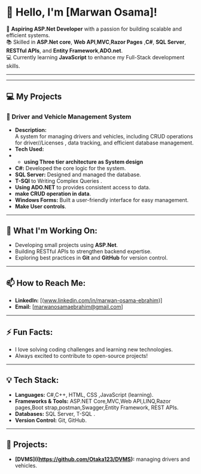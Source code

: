 # 👋 Hello, I'm [Marwan Osama]!

🌟 **Aspiring ASP.Net Developer** with a passion for building scalable and efficient systems.  
📚 Skilled in **ASP.Net core**, **Web API**,**MVC**,**Razor Pages** ,**C#**, **SQL Server**, **RESTful APIs**, and **Entity Framework**,**ADO.net**.  
💻 Currently learning **JavaScript** to enhance my Full-Stack development skills.  

---

---
## 💻 My Projects

### **🚗 Driver and Vehicle Management System**
- **Description:**  
  A system for managing drivers and vehicles, including CRUD operations for driver//Licenses , data tracking, and efficient database management.  
- **Tech Used:**
-   - **using Three tier architecture as System design**
  - **C#:** Developed the core logic for the system.  
  - **SQL Server:** Designed and managed the database.
  - **T-SQl** to Writing Complex Queries .
  - **Using ADO.NET** to provides consistent access to data.
  - **make CRUD operation in data**.
  - **Windows Forms:** Built a user-friendly interface for easy management.
  - **Make User controls**.
    
---

## 🌱 What I'm Working On:
- Developing small projects using **ASP.Net**.
- Building RESTful APIs to strengthen backend expertise.
- Exploring best practices in **Git** and **GitHub** for version control.
---
## 📫 How to Reach Me:
- **LinkedIn:** [(www.linkedin.com/in/marwan-osama-ebrahim)]
- **Email:** [marwanosamaebrahim@gmail.com]

---

## ⚡ Fun Facts:
- I love solving coding challenges and learning new technologies.
- Always excited to contribute to open-source projects!

---

## 💡 Tech Stack:
- **Languages:** C#,C++,  HTML, CSS ,JavaScript (learning).
- **Frameworks & Tools:** ASP.NET Core,MVC,Web API,LINQ,Razor pages,Boot strap,postman,Swagger,Entity Framework, REST APIs.
- **Databases:** SQL Server, T-SQL .
- **Version Control:** Git, GitHub.

---

## 🚀 Projects:
- **[DVMS]((https://github.com/Otaka123/DVMS):** managing drivers and vehicles.
